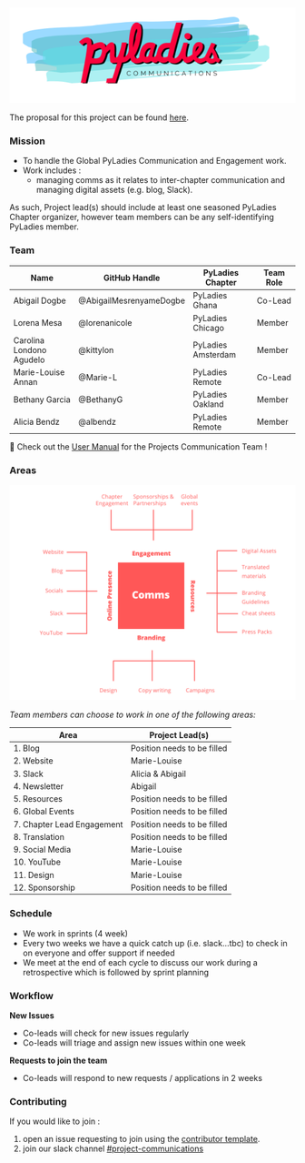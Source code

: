 
![communications banner](assets/comms_banner.png)

The proposal for this project can be found [here](https://github.com/pyladies/global-organizing/issues/42).

### Mission

- To handle the Global PyLadies Communication and Engagement work. 
- Work includes :
    - managing comms as it relates to inter-chapter communication and managing digital assets (e.g. blog, Slack). 

As such, Project lead(s) should include at least one seasoned PyLadies Chapter organizer, however team members can be any self-identifying PyLadies member.

### Team

Name | GitHub Handle | PyLadies Chapter | Team Role
-- | -- | -- | --
Abigail Dogbe | @AbigailMesrenyameDogbe  | PyLadies Ghana | Co-Lead
Lorena Mesa | @lorenanicole  | PyLadies Chicago | Member
Carolina Londono Agudelo | @kittylon | PyLadies Amsterdam | Member
Marie-Louise Annan | @Marie-L | PyLadies Remote | Co-Lead
Bethany Garcia | @BethanyG | PyLadies Oakland | Member
Alicia Bendz | @albendz | PyLadies Remote | Member|

📌 Check out the [User Manual](https://github.com/pyladies/project-communications/tree/master/user-manual-for-me) for the Projects Communication Team !

### Areas

![communications areas](assets/comms_activities.png)

_Team members can choose to work in one of the following areas:_


|Area | Project Lead(s)|
| -- | -- 
|1. Blog | Position needs to be filled |
|2. Website | Marie-Louise |
|3. Slack | Alicia & Abigail|
|4. Newsletter | Abigail|
|5. Resources | Position needs to be filled|
|6. Global Events |Position needs to be filled|
|7. Chapter Lead Engagement |Position needs to be filled|
|8. Translation |Position needs to be filled|
|9. Social Media| Marie-Louise|
|10. YouTube| Marie-Louise|
|11. Design| Marie-Louise|
|12. Sponsorship|Position needs to be filled|




### Schedule

- We work in sprints (4 week) 
- Every two weeks we have a quick catch up (i.e. slack...tbc) to check in on everyone and offer support if needed
- We meet at the end of each cycle to discuss our work during a retrospective which is followed by sprint planning

### Workflow

**New Issues**

- Co-leads will check for new issues regularly
- Co-leads will triage and assign new issues within one week

**Requests to join the team**

- Co-leads will respond to new requests / applications in 2 weeks


### Contributing

If you would like to join : 

1. open an issue requesting to join using the [contributor template](https://github.com/pyladies/project-communications/issues/new/choose).
1. join our slack channel [#project-communications](https://pyladies.slack.com/archives/CQMFU03T4)
